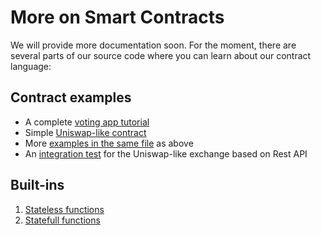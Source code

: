 # More on Smart Contracts

We will provide more documentation soon. For the moment, there are several parts of our source code where you can learn about our contract language:

## Contract examples

- A complete [voting app tutorial](https://github.com/alephium/voting-tutorial)
- Simple [Uniswap-like contract](https://github.com/alephium/alephium/blob/master/flow/src/test/scala/org/alephium/flow/core/VMSpec.scala#L877-L985)
- More [examples in the same file](https://github.com/alephium/alephium/blob/master/flow/src/test/scala/org/alephium/flow/core/VMSpec.scala) as above
- An [integration test](https://github.com/alephium/alephium/blob/master/app/src/it/scala/org/alephium/app/SmartContractTest.scala) for the Uniswap-like exchange based on Rest API

## Built-ins

1. [Stateless functions](https://github.com/alephium/alephium/blob/master/protocol/src/main/scala/org/alephium/protocol/vm/lang/BuiltIn.scala#L195-L218)
2. [Statefull functions](https://github.com/alephium/alephium/blob/master/protocol/src/main/scala/org/alephium/protocol/vm/lang/BuiltIn.scala#L383-L411)
